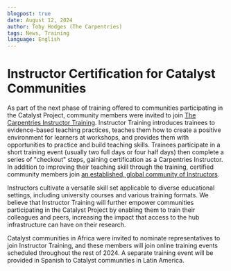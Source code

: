 ```yaml
---
blogpost: true
date: August 12, 2024
author: Toby Hodges (The Carpentries)
tags: News, Training
language: English
---
```


# Instructor Certification for Catalyst Communities
As part of the next phase of training offered to communities participating in the Catalyst Project, 
community members were invited to join [The Carpentries Instructor Training](https://carpentries.org/become-instructor/).
Instructor Training introduces trainees to evidence-based teaching practices, teaches them how to create a positive environment for learners at workshops, and provides them with opportunities to practice and build teaching skills.
Trainees participate in a short training event (usually two full days or four half days) then complete a series of "checkout" steps, gaining certification as a Carpentries Instructor.
In addition to improving their teaching skill through the training, certified community members join [an established, global community of Instructors](https://carpentries.org/instructors/).

Instructors cultivate a versatile skill set applicable to diverse educational settings, including university courses and various training formats. We believe that Instructor Training will further empower communities participating in the Catalyst Project by enabling them to train their colleagues and peers, increasing the impact that access to the hub infrastructure can have on their research.

Catalyst communities in Africa were invited to nominate representatives to join Instructor Training, and these members will join online training events scheduled throughout the rest of 2024.
A separate training event will be provided in Spanish to Catalyst communities in Latin America.

